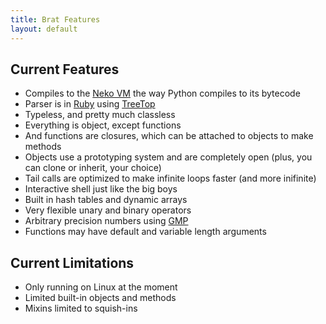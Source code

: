 ```yaml
---
title: Brat Features
layout: default
---
```

## Current Features

* Compiles to the [Neko VM](http://nekovm.org/) the way Python compiles to its bytecode
* Parser is in [Ruby](http://ruby-lang.org) using [TreeTop](http://treetop.rubyforge.org/)
* Typeless, and pretty much classless
* Everything is object, except functions
* And functions are closures, which can be attached to objects to make methods
* Objects use a prototyping system and are completely open (plus, you can clone or inherit, your choice)
* Tail calls are optimized to make infinite loops faster (and more inifinite)
* Interactive shell just like the big boys
* Built in hash tables and dynamic arrays
* Very flexible unary and binary operators
* Arbitrary precision numbers using [GMP](http://gmplib.org/)
* Functions may have default and variable length arguments

## Current Limitations

* Only running on Linux at the moment
* Limited built-in objects and methods
* Mixins limited to squish-ins
